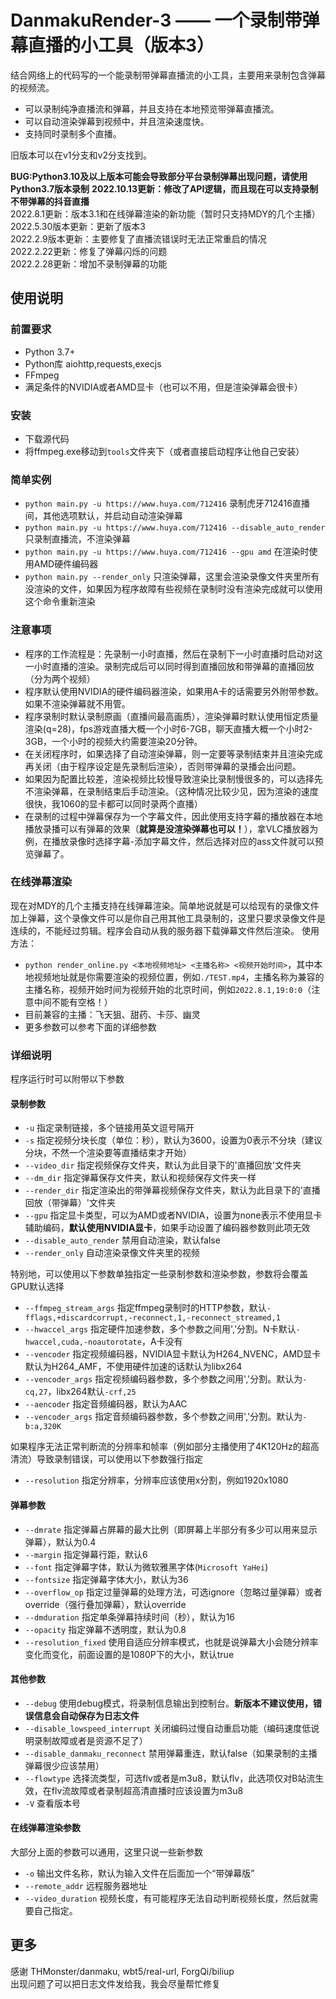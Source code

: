 # DanmakuRender-3 —— 一个录制带弹幕直播的小工具（版本3）
结合网络上的代码写的一个能录制带弹幕直播流的小工具，主要用来录制包含弹幕的视频流。     
- 可以录制纯净直播流和弹幕，并且支持在本地预览带弹幕直播流。
- 可以自动渲染弹幕到视频中，并且渲染速度快。
- 支持同时录制多个直播。    

旧版本可以在v1分支和v2分支找到。   

**BUG:Python3.10及以上版本可能会导致部分平台录制弹幕出现问题，请使用Python3.7版本录制**
**2022.10.13更新：修改了API逻辑，而且现在可以支持录制不带弹幕的抖音直播**        
2022.8.1更新：版本3.1和在线弹幕渲染的新功能（暂时只支持MDY的几个主播）        
2022.5.30版本更新：更新了版本3    
2022.2.9版本更新：主要修复了直播流错误时无法正常重启的情况    
2022.2.22更新：修复了弹幕闪烁的问题    
2022.2.28更新：增加不录制弹幕的功能

## 使用说明
### 前置要求
- Python 3.7+
- Python库 aiohttp,requests,execjs
- FFmpeg
- 满足条件的NVIDIA或者AMD显卡（也可以不用，但是渲染弹幕会很卡）    

### 安装
- 下载源代码
- 将ffmpeg.exe移动到`tools`文件夹下（或者直接启动程序让他自己安装）    

### 简单实例
- `python main.py -u https://www.huya.com/712416` 录制虎牙712416直播间，其他选项默认，并启动自动渲染弹幕
- `python main.py -u https://www.huya.com/712416 --disable_auto_render` 只录制直播流，不渲染弹幕
- `python main.py -u https://www.huya.com/712416 --gpu amd` 在渲染时使用AMD硬件编码器
- `python main.py --render_only` 只渲染弹幕，这里会渲染录像文件夹里所有没渲染的文件，如果因为程序故障有些视频在录制时没有渲染完成就可以使用这个命令重新渲染    

### 注意事项
- 程序的工作流程是：先录制一小时直播，然后在录制下一小时直播时启动对这一小时直播的渲染。录制完成后可以同时得到直播回放和带弹幕的直播回放（分为两个视频）
- 程序默认使用NVIDIA的硬件编码器渲染，如果用A卡的话需要另外附带参数。如果不渲染弹幕就不用管。
- 程序录制时默认录制原画（直播间最高画质），渲染弹幕时默认使用恒定质量渲染(q=28)，fps游戏直播大概一个小时6-7GB，聊天直播大概一个小时2-3GB，一个小时的视频大约需要渲染20分钟。
- 在关闭程序时，如果选择了自动渲染弹幕，则一定要等录制结束并且渲染完成再关闭（由于程序设定是先录制后渲染），否则带弹幕的录播会出问题。
- 如果因为配置比较差，渲染视频比较慢导致渲染比录制慢很多的，可以选择先不渲染弹幕，在录制结束后手动渲染。（这种情况比较少见，因为渲染的速度很快，我1060的显卡都可以同时录两个直播）
- 在录制的过程中弹幕保存为一个字幕文件，因此使用支持字幕的播放器在本地播放录播可以有弹幕的效果（**就算是没渲染弹幕也可以！**），拿VLC播放器为例，在播放录像时选择字幕-添加字幕文件，然后选择对应的ass文件就可以预览弹幕了。 

### 在线弹幕渲染
现在对MDY的几个主播支持在线弹幕渲染。简单地说就是可以给现有的录像文件加上弹幕，这个录像文件可以是你自己用其他工具录制的，这里只要求录像文件是连续的，不能经过剪辑。程序会自动从我的服务器下载弹幕文件然后渲染。
使用方法：
- `python render_online.py <本地视频地址> <主播名称> <视频开始时间>`，其中本地视频地址就是你需要渲染的视频位置，例如`./TEST.mp4`，主播名称为兼容的主播名称，视频开始时间为视频开始的北京时间，例如`2022.8.1,19:0:0`（注意中间不能有空格！）
- 目前兼容的主播：飞天狙、甜药、卡莎、幽灵
- 更多参数可以参考下面的详细参数        

### 详细说明
程序运行时可以附带以下参数
#### 录制参数
- `-u` 指定录制链接，多个链接用英文逗号隔开
- `-s` 指定视频分块长度（单位：秒），默认为3600，设置为0表示不分块（建议分块，不然一个渲染要等直播结束才开始）
- `--video_dir` 指定视频保存文件夹，默认为此目录下的'直播回放'文件夹
- `--dm_dir` 指定弹幕保存文件夹，默认和视频保存文件夹一样
- `--render_dir` 指定渲染出的带弹幕视频保存文件夹，默认为此目录下的'直播回放（带弹幕）'文件夹
- `--gpu` 指定显卡类型，可以为AMD或者NVIDIA，设置为none表示不使用显卡辅助编码，**默认使用NVIDIA显卡**，如果手动设置了编码器参数则此项无效   
- `--disable_auto_render` 禁用自动渲染，默认false
- `--render_only` 自动渲染录像文件夹里的视频 

特别地，可以使用以下参数单独指定一些录制参数和渲染参数，参数将会覆盖GPU默认选择    
- `--ffmpeg_stream_args` 指定ffmpeg录制时的HTTP参数，默认`-fflags,+discardcorrupt,-reconnect,1,-reconnect_streamed,1` 
- `--hwaccel_args` 指定硬件加速参数，多个参数之间用','分割。N卡默认`-hwaccel,cuda,-noautorotate`，A卡没有
- `--vencoder` 指定视频编码器，NVIDIA显卡默认为H264_NVENC，AMD显卡默认为H264_AMF，不使用硬件加速的话默认为libx264
- `--vencoder_args` 指定视频编码器参数，多个参数之间用','分割。默认为`-cq,27`，libx264默认`-crf,25`
- `--aencoder` 指定音频编码器，默认为AAC
- `--vencoder_args` 指定音频编码器参数，多个参数之间用','分割。默认为`-b:a,320K`   

如果程序无法正常判断流的分辨率和帧率（例如部分主播使用了4K120Hz的超高清流）导致录制错误，可以使用以下参数强行指定     
- `--resolution` 指定分辨率，分辨率应该使用x分割，例如1920x1080

#### 弹幕参数
- `--dmrate` 指定弹幕占屏幕的最大比例（即屏幕上半部分有多少可以用来显示弹幕），默认为0.4
- `--margin` 指定弹幕行距，默认6
- `--font` 指定弹幕字体，默认为微软雅黑字体(`Microsoft YaHei`)
- `--fontsize` 指定弹幕字体大小，默认为36
- `--overflow_op` 指定过量弹幕的处理方法，可选ignore（忽略过量弹幕）或者override（强行叠加弹幕），默认override
- `--dmduration` 指定单条弹幕持续时间（秒），默认为16
- `--opacity` 指定弹幕不透明度，默认为0.8
- `--resolution_fixed` 使用自适应分辨率模式，也就是说弹幕大小会随分辨率变化而变化，前面设置的是1080P下的大小，默认true

#### 其他参数
- `--debug` 使用debug模式，将录制信息输出到控制台。**新版本不建议使用，错误信息会自动保存为日志文件**
- `--disable_lowspeed_interrupt` 关闭编码过慢自动重启功能（编码速度低说明录制故障或者是资源不足了）
- `--disable_danmaku_reconnect` 禁用弹幕重连，默认false（如果录制的主播弹幕很少应该禁用） 
- `--flowtype` 选择流类型，可选flv或者是m3u8，默认flv，此选项仅对B站流生效，在flv流故障或者录制超高清直播时应该设置为m3u8
- `-V` 查看版本号

#### 在线弹幕渲染参数
大部分上面的参数可以通用，这里只说一些新参数
- `-o` 输出文件名称，默认为输入文件在后面加一个“带弹幕版”
- `--remote_addr` 远程服务器地址
- `--video_duration` 视频长度，有可能程序无法自动判断视频长度，然后就需要自己指定。

## 更多
感谢 THMonster/danmaku, wbt5/real-url, ForgQi/biliup     
出现问题了可以把日志文件发给我，我会尽量帮忙修复
